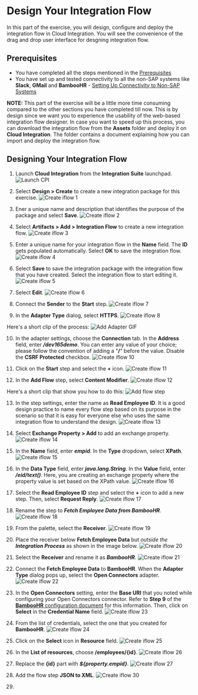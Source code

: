 # Design Your Integration Flow
In this part of the exercise, you will design, configure and deploy the integration flow in Cloud Integration. You will see the convenience of the drag and drop user interface for desgning integration flow. 

## Prerequisites 
- You have completed all the steps mentioned in the [Prerequisites](/exercises/Prerequisites/Prerequisites_for_DEV165.md)
- You have set up and tested connectivity to all the non-SAP systems like **Slack**, **GMail** and **BambooHR** - [Setting Up Connectivity to Non-SAP Systems](/exercises/Ex-1.Setting_Up_Connectivty_to_Non_SAP_Systems/Ex-1.Setting_Up_Connectivty_to_Non_SAP_Systems.md)

**NOTE:** This part of the exercise will be a little more time consuming compared to the other sections you have completed till now. This is by design since we want you to experience the usability of the web-based integration flow designer. In case you want to speed up this process, you can download the integration flow from the **Assets** folder and deploy it on **Cloud Integration**. The folder contains a document explaining how you can import and deploy the integration flow. 

## Designing Your Integration Flow

1. Launch **Cloud Integration** from the **Integration Suite** launchpad. 
![Launch CPI](/exercises/Images/Launchpad/launchpad-select-cpi.png)

2. Select **Design > Create** to create a new integration package for this exercise.
![Create iflow 1](/exercises/Images/design_iflow/cpi-create-iflow-1.png)

3. Ener a unique name and description that identifies the purpose of the package and select **Save**.
![Create iflow 2](/exercises/Images/design_iflow/cpi-create-iflow-2.png)

4. Select **Artifacts > Add > Integration Flow** to create a new integration flow. 
![Create iflow 3](/exercises/Images/design_iflow/cpi-create-iflow-3.png)

5. Enter a unique name for your integration flow in the **Name** field. The **ID** gets populated automatically. Select **OK** to save the integration flow. 
![Create iflow 4](/exercises/Images/design_iflow/cpi-create-iflow-4.png)

6. Select **Save** to save the integration package with the integration flow that you have created. Select the integration flow to start editing it. 
![Create iflow 5](/exercises/Images/design_iflow/cpi-create-iflow-5.png)

7. Select **Edit**.
![Create iflow 6](/exercises/Images/design_iflow/cpi-create-iflow-6.png)

8. Connect the **Sender** to the **Start** step.
![Create iflow 7](/exercises/Images/design_iflow/cpi-create-iflow-7.png)

9. In the **Adapter Type** dialog, select **HTTPS**. 
![Create iflow 8](/exercises/Images/design_iflow/cpi-create-iflow-8.png)

Here's a short clip of the process:
![Add Adapter GIF](/exercises/Images/design_iflow/add-adapter.gif)

10. In the adapter settings, choose the **Connection** tab. In the **Address** field, enter ***/dev165demo***. You can enter any value of your choice; please follow the convention of adding a "**/**" before the value. Disable the **CSRF Protected** checkbox. 
![Create iflow 10](/exercises/Images/design_iflow/cpi-create-iflow-10.png)

11. Click on the **Start** step and select the **+** icon.
![Create iflow 11](/exercises/Images/design_iflow/cpi-create-iflow-11.png)

12. In the **Add Flow** step, select **Content Modifier**.
![Create iflow 12](/exercises/Images/design_iflow/cpi-create-iflow-12.png)

Here's a short clip that show you how to do this:
![Add flow step](/exercises/Images/design_iflow/add-flow-step.gif)

13. In the step settings, enter the name as **Read Employee ID**. It is a good design practice to name every flow step based on its purpose in the scenario so that it is easy for everyone else who uses the same integration flow to understand the design. 
![Create iflow 13](/exercises/Images/design_iflow/cpi-create-iflow-13.png)

14. Select **Exchange Property > Add** to add an exchange property. 
![Create iflow 14](/exercises/Images/design_iflow/cpi-create-iflow-14.png)

15. In the **Name** field, enter ***empid***. In the **Type** dropdown, select **XPath**.
![Create iflow 15](/exercises/Images/design_iflow/cpi-create-iflow-15.png)

16. In the **Data Type** field, enter ***java.lang.String***. In the **Value** field, enter ***/eid/text()***. Here, you are creating an exchange property where the property value is set based on the XPath value. 
![Create iflow 16](/exercises/Images/design_iflow/cpi-create-iflow-16.png)

17. Select the **Read Employee ID** step and select the **+** icon to add a new step. Then, select **Request Reply**. 
![Create iflow 17](/exercises/Images/design_iflow/cpi-create-iflow-17.png)

18. Rename the step to ***Fetch Employee Data from BambooHR***. 
![Create iflow 18](/exercises/Images/design_iflow/cpi-create-iflow-18.png)

19. From the palette, select the **Receiver**.
![Create iflow 19](/exercises/Images/design_iflow/cpi-create-iflow-19.png)

20. Place the receiver below **Fetch Employee Data** but *outside the **Integration Process*** as shown in the image below.
![Create iflow 20](/exercises/Images/design_iflow/cpi-create-iflow-20.png)

21. Select the **Receiver** and rename it as ***BambooHR***.
![Create iflow 21](/exercises/Images/design_iflow/cpi-create-iflow-21.png)

22. Connect the **Fetch Employee Data** to **BambooHR**. When the **Adapter Type** dialog pops up, select the **Open Connectors** adapter. 
![Create iflow 22](/exercises/Images/design_iflow/cpi-create-iflow-22.png)

23. In the **Open Connectors** setting, enter the **Base URI** that you noted while configuring your Open Connectors connector. Refer to **Step 9** of the [**BambooHR** configuration document](/exercises/Ex-1.Setting_Up_Connectivty_to_Non_SAP_Systems/Ex-1.2.Create_BambooHR_Instance.md) for this information. Then, click on **Select** in the **Credential Name** field.
![Create iflow 23](/exercises/Images/design_iflow/cpi-create-iflow-23.png)

24. From the list of credentials, select the one that you created for **BambooHR**.
![Create iflow 24](/exercises/Images/design_iflow/cpi-create-iflow-24.png)

25. Click on the **Select** icon in **Resource** field.
![Create iflow 25](/exercises/Images/design_iflow/cpi-create-iflow-25.png)

26. In the **List of resources**, choose **/employees/{id}**.
![Create iflow 26](/exercises/Images/design_iflow/cpi-create-iflow-26.png)

27. Replace the **{id}** part with ***${property.empid}***.
![Create iflow 27](/exercises/Images/design_iflow/cpi-create-iflow-27.png)

28. Add the flow step **JSON to XML**. 
![Create iflow 30](/exercises/Images/design_iflow/cpi-create-iflow-30.png)

29. 
